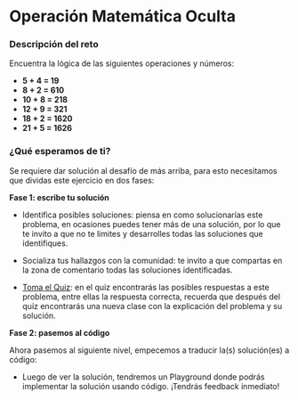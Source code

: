 # Operación Matemática Oculta

### Descripción del reto

Encuentra la lógica de las siguientes operaciones y números:

- **5 + 4 = 19**
- **8 + 2 = 610**
- **10 + 8 = 218**
- **12 + 9 = 321**
- **18 + 2 = 1620**
- **21 + 5 = 1626**
### ¿Qué esperamos de ti?
Se requiere dar solución al desafío de más arriba, para esto necesitamos que dividas este ejercicio en dos fases:

**Fase 1: escribe tu solución**

- Identifica posibles soluciones: piensa en como solucionarías este problema, en ocasiones puedes tener más de una solución, por lo que te invito a que no te limites y desarrolles todas las soluciones que identifiques.

- Socializa tus hallazgos con la comunidad: te invito a que compartas en la zona de comentario todas las soluciones identificadas.

- [Toma el Quiz](https://platzi.com/clases/quiz/13428/): en el quiz encontrarás las posibles respuestas a este problema, entre ellas la respuesta correcta, recuerda que después del quiz encontrarás una nueva clase con la explicación del problema y su solución.

**Fase 2: pasemos al código**

Ahora pasemos al siguiente nivel, empecemos a traducir la(s) solución(es) a código:

- Luego de ver la solución, tendremos un Playground donde podrás implementar la solución usando código. ¡Tendrás feedback inmediato!